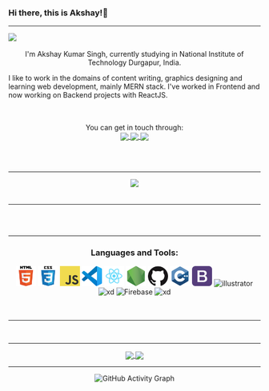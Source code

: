 ### Hi there, this is Akshay!👋

<hr/>

![](https://komarev.com/ghpvc/?username=Techno-Simpola&color=green&style=flat)
<br>
<p align='center'>
I'm Akshay Kumar Singh, currently studying in National Institute of Technology Durgapur, India.

<br>

I like to work in the domains of content writing, graphics designing and learning web development, mainly MERN stack. I've worked in Frontend and now working on Backend projects with ReactJS. 
</p>
<br><br>

<div align='center'>
 You can get in touch through: 
  <br>
<a href="https://www.linkedin.com/in/akshay-kumar-singh-56a4aa202/">
  <img align='center' src="https://img.icons8.com/doodle/32/000000/linkedin--v2.png"/>
</a>
<a href="https://www.facebook.com/akshaykumar.singh.5036" rel="nofollw">
  <img align='center' src="https://img.icons8.com/doodle/32/000000/facebook-new.png"/>
</a>
<a href="https://www.instagram.com/aks_7933/" rel="nofollw">
  <img align='center' src="https://img.icons8.com/doodle/32/000000/instagram-new.png"/>
</a>

<br><br>
 
<hr/>
<img src='https://github-readme-streak-stats.herokuapp.com/?user=Akshay-kumar01&currStreakNum=2FD3EB&fire=pink&sideLabels=F00&theme=dark'>
<br><br>

<hr/>
<!-- <img src='https://github-profile-trophy.vercel.app/?username=Techno-Simpola&theme=darkhub'> -->
<br><br>
<hr/>

### Languages and Tools:

<div align="center">


<img  alt="HTML5" width="40px" src="https://raw.githubusercontent.com/github/explore/80688e429a7d4ef2fca1e82350fe8e3517d3494d/topics/html/html.png" />
<img alt="CSS3" width="40px" src="https://raw.githubusercontent.com/github/explore/80688e429a7d4ef2fca1e82350fe8e3517d3494d/topics/css/css.png" />
<img alt="JavaScript" width="40px" src="https://raw.githubusercontent.com/github/explore/80688e429a7d4ef2fca1e82350fe8e3517d3494d/topics/javascript/javascript.png" />
 <img alt="Visual Studio Code" width="40px" src="https://raw.githubusercontent.com/github/explore/80688e429a7d4ef2fca1e82350fe8e3517d3494d/topics/visual-studio-code/visual-studio-code.png" />
<img alt="React" width="40px" src="https://raw.githubusercontent.com/github/explore/80688e429a7d4ef2fca1e82350fe8e3517d3494d/topics/react/react.png" />
<img  alt="Node.js" width="40px" src="https://raw.githubusercontent.com/github/explore/80688e429a7d4ef2fca1e82350fe8e3517d3494d/topics/nodejs/nodejs.png" />

<img  alt="GitHub" width="40px" src="https://raw.githubusercontent.com/github/explore/78df643247d429f6cc873026c0622819ad797942/topics/github/github.png" />

<img  alt="C++" width="40px" src="https://raw.githubusercontent.com/github/explore/80688e429a7d4ef2fca1e82350fe8e3517d3494d/topics/cpp/cpp.png" />
<img  alt="bootstrap" width="40px" src="https://raw.githubusercontent.com/github/explore/80688e429a7d4ef2fca1e82350fe8e3517d3494d/topics/bootstrap/bootstrap.png" />

<img  src="https://www.vectorlogo.zone/logos/adobe_illustrator/adobe_illustrator-icon.svg" alt="illustrator" width="40" height="40"/>
<img  src="https://cdn.worldvectorlogo.com/logos/adobe-photoshop-2.svg" alt="xd" width="40" height="40"/> 

<img src="https://image.pngaaa.com/432/3425432-middle.png" alt="Firebase" width="40" height="40"/>

 <img src="https://www.vectorlogo.zone/logos/mongodb/mongodb-icon.svg" alt="xd" width="40" height="40"/>
</div>
<br><br>

<hr/>
<!-- 
![Akshay's GitHub stats](https://github-readme-stats.vercel.app/api?username=akshay-kumar01)](https://github.com/akshay-kumar01/github-readme-stats) -->

<br>
  
<hr/>

<!--   [![Top Langs](https://github-readme-stats.vercel.app/api/top-langs/?username=Akshay-kumar01&theme=blue-green&show_icons=true&layout=compact)](https://github.com/Akshay-kumar01/github-readme-stats) -->
 
<a href="https://github.com/akshay-kumar01/github-readme-stats">
  <img align="center" src="https://github-readme-stats.vercel.app/api/pin/?username=akshay-kumar01&repo=github-readme-stats" />
</a>
<a href="https://github.com/akshay-kumar01/convoychat">
  <img align="center" src="https://github-readme-stats.vercel.app/api/pin/?username=akshay-kumar01&repo=convoychat" />
</a>

 
<br>

<hr/>


![GitHub Activity Graph](https://activity-graph.herokuapp.com/graph?username=Akshay-kumar01&theme=github&count_private=true)  



</div>
